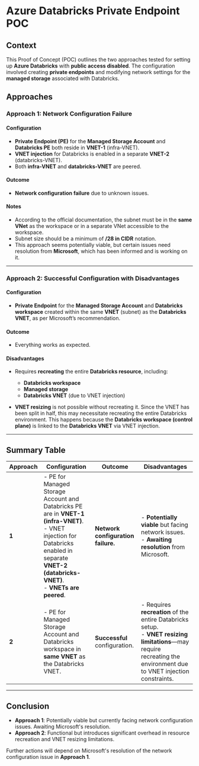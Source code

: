 # Azure Databricks Private Endpoint POC

## Context
This Proof of Concept (POC) outlines the two approaches tested for setting up **Azure Databricks** with **public access disabled**. The configuration involved creating **private endpoints** and modifying network settings for the **managed storage** associated with Databricks.

## Approaches

### Approach 1: Network Configuration Failure

#### Configuration
- **Private Endpoint (PE)** for the **Managed Storage Account** and **Databricks PE** both reside in **VNET-1** (infra-VNET).
- **VNET injection** for Databricks is enabled in a separate **VNET-2** (databricks-VNET).
- Both **infra-VNET** and **databricks-VNET** are peered.

#### Outcome
- **Network configuration failure** due to unknown issues.

#### Notes
- According to the official documentation, the subnet must be in the **same VNet** as the workspace or in a separate VNet accessible to the workspace.
- Subnet size should be a minimum of **/28 in CIDR** notation.
- This approach seems potentially viable, but certain issues need resolution from **Microsoft**, which has been informed and is working on it.

---

### Approach 2: Successful Configuration with Disadvantages

#### Configuration
- **Private Endpoint** for the **Managed Storage Account** and **Databricks workspace** created within the same **VNET** (subnet) as the **Databricks VNET**, as per Microsoft’s recommendation.

#### Outcome
- Everything works as expected.

#### Disadvantages
- Requires **recreating** the entire **Databricks resource**, including:
  - **Databricks workspace**
  - **Managed storage**
  - **Databricks VNET** (due to VNET injection)
  
- **VNET resizing** is not possible without recreating it. Since the VNET has been split in half, this may necessitate recreating the entire Databricks environment. This happens because the **Databricks workspace (control plane)** is linked to the **Databricks VNET** via VNET injection.

---

## Summary Table

| Approach | Configuration | Outcome | Disadvantages |
| --- | --- | --- | --- |
| **1** | - PE for Managed Storage Account and Databricks PE are in **VNET-1 (infra-VNET)**.<br>- VNET injection for Databricks enabled in separate **VNET-2 (databricks-VNET)**.<br>- **VNETs are peered**. | **Network configuration failure.** | - **Potentially viable** but facing network issues.<br>- **Awaiting resolution** from Microsoft. |
| **2** | - PE for Managed Storage Account and Databricks workspace in **same VNET** as the Databricks VNET. | **Successful** configuration. | - Requires **recreation** of the entire Databricks setup.<br>- **VNET resizing limitations**—may require recreating the environment due to VNET injection constraints. |

---

## Conclusion
- **Approach 1**: Potentially viable but currently facing network configuration issues. Awaiting Microsoft's resolution.
- **Approach 2**: Functional but introduces significant overhead in resource recreation and VNET resizing limitations.

Further actions will depend on Microsoft's resolution of the network configuration issue in **Approach 1**.
